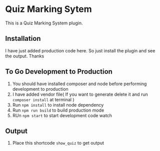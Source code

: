# Quiz Marking Sytem
This is a Quiz Marking System plugin.

## Installation
I have just added production code here. So just install the plugin and see the output. Thanks

## To Go Development to Production
1. You should have installed composer and node before performing development to production
2. I have added vendor file( If you want to generate delete it and run `composer install` at terminal )
3. Run `npm install` to install node dependency
4. Run `npm run build` to build production mode
5. RUn `npm start` to start development code watch

## Output
1. Place this shortcode `show_quiz` to get output
